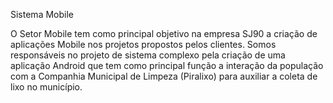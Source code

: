 Sistema Mobile

O Setor Mobile tem como principal objetivo na empresa SJ90 a criação de aplicações Mobile nos projetos propostos pelos clientes. Somos responsáveis no projeto de sistema complexo pela criação de uma aplicação Android que tem como principal função a interação da população com a Companhia Municipal de Limpeza (Piralixo) para auxiliar a coleta de lixo no município. 

